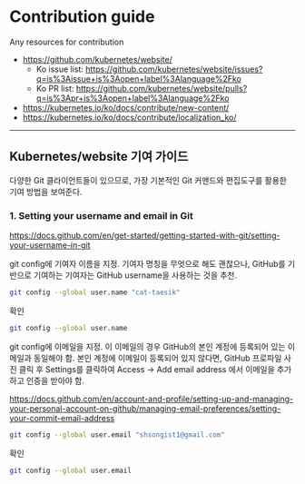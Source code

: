 # Contribution guide
Any resources for contribution

 - https://github.com/kubernetes/website/
   - Ko issue list: https://github.com/kubernetes/website/issues?q=is%3Aissue+is%3Aopen+label%3Alanguage%2Fko
   - Ko PR list: https://github.com/kubernetes/website/pulls?q=is%3Apr+is%3Aopen+label%3Alanguage%2Fko
 - https://kubernetes.io/ko/docs/contribute/new-content/
 - https://kubernetes.io/ko/docs/contribute/localization_ko/

---

## Kubernetes/website 기여 가이드

다양한 Git 클라이언트들이 있으므로, 가장 기본적인 Git 커맨드와 편집도구를 활용한 기여 방법을 보여준다.

### 1. Setting your username and email in Git

https://docs.github.com/en/get-started/getting-started-with-git/setting-your-username-in-git

git config에 기여자 이름을 지정. 
기여자 명칭을 무엇으로 해도 괜찮으나, GitHub를 기반으로 기여하는 기여자는 GitHub username을 사용하는 것을 추천.

```bash
git config --global user.name "cat-taesik"
```

확인
```bash
git config --global user.name
```

git config에 이메일을 지정.
이 이메일의 경우 GitHub의 본인 계정에 등록되어 있는 이메일과 동일해야 함.
본인 계정에 이메일이 등록되어 있지 않다면, GitHub 프로파일 사진 클릭 후 Settings를 클릭하여 Access -> Add email address 에서 이메일을 추가하고 인증을 받아야 함.

https://docs.github.com/en/account-and-profile/setting-up-and-managing-your-personal-account-on-github/managing-email-preferences/setting-your-commit-email-address

```bash
git config --global user.email "shsongist1@gmail.com"
```

확인
```bash
git config --global user.email
```

